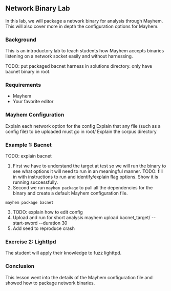 ## Network Binary Lab
In this lab, we will package a network binary for analysis through
Mayhem. This will also cover more in depth the configuration
options for Mayhem. 

### Background
This is an introductory lab to teach students how Mayhem accepts
binaries listening on a network socket easily and without harnessing.

TODO: put packaged bacnet harness in solutions directory. only have bacnet 
binary in root. 

### Requirements
* Mayhem
* Your favorite editor

### Mayhem Configuration
Explain each network option for the config
Explain that any file (such as a config file) to be uploaded must go in root/
Explain the corpus directory

### Example 1: Bacnet
TODO: explain bacnet

  1. First we have to understand the target at test so we will run the binary
  to see what options it will need to run in an meaningful manner. 
  TODO: fill in with instructions to run and identify/explain flag options. 
  Show it is running successfully. 
  2. Second we run `mayhem package` to pull all the dependencies for the binary
  and create a default Mayhem configuration file. 
    
    mayhem package bacnet

  3. TODO: explain how to edit config
  4. Upload and run for short analysis
    mayhem upload bacnet_target/ --start-sword --duration 30
  5. Add seed to reproduce crash

### Exercise 2: Lighttpd
The student will apply their knowledge to fuzz lighttpd. 

### Conclusion
This lesson went into the details of the Mayhem configuration file and showed
how to package network binaries. 

